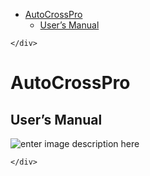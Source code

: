 <!DOCTYPE html>
<html>

<head>
  <meta charset="utf-8">
  <meta name="viewport" content="width=device-width, initial-scale=1.0">
  <title>index</title>
  <link rel="stylesheet" href="https://stackedit.io/style.css" />
</head>

<body class="stackedit">
  <div class="stackedit__left">
    <div class="stackedit__toc">
      
<ul>
<li><a href="#autocrosspro">AutoCrossPro</a>
<ul>
<li><a href="#users-manual">User’s Manual</a></li>
</ul>
</li>
</ul>

    </div>
  </div>
  <div class="stackedit__right">
    <div class="stackedit__html">
      <h1 id="autocrosspro">AutoCrossPro</h1>
<h2 id="users-manual">User’s Manual</h2>
<p><img src="http://autocrosspro.com/AutoStarSingle1-01.jpg" alt="enter image description here"></p>

    </div>
  </div>
</body>

</html>
